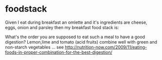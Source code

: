 # foodstack

Given I eat during breakfast an omlette and it's ingredients are cheese, eggs, onion and parsley then my breakfast 
food stack is: 

What's the order you are supposed to eat such a meal to have a good digestion? Lemon,lime and tomato (acid fruits) combine well with green and non-starch vegetables ... see http://nutrition-now.com/2009/11/eating-foods-in-proper-combination-for-the-best-digestion/
